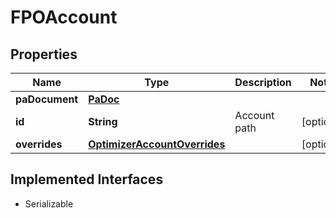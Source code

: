 

# FPOAccount

## Properties

Name | Type | Description | Notes
------------ | ------------- | ------------- | -------------
**paDocument** | [**PaDoc**](PaDoc.md) |  | 
**id** | **String** | Account path |  [optional]
**overrides** | [**OptimizerAccountOverrides**](OptimizerAccountOverrides.md) |  |  [optional]


## Implemented Interfaces

* Serializable


